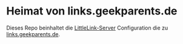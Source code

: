 # Heimat von links.geekparents.de

Dieses Repo beinhaltet die [LittleLink-Server](https://github.com/techno-tim/littlelink-server) Configuration die zu [links.geekparents.de](https://links.geekparents.de).
